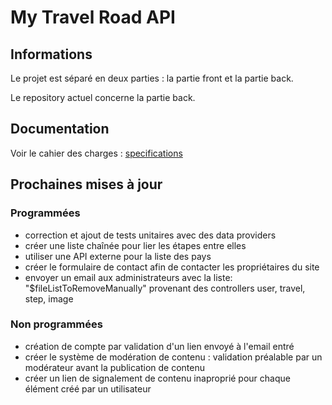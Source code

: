 # My Travel Road API

## Informations

Le projet est séparé en deux parties : la partie front et la partie back.

Le repository actuel concerne la partie back.

## Documentation

Voir le cahier des charges : [specifications](./docs/specifications.md)

## Prochaines mises à jour

### Programmées

- correction et ajout de tests unitaires avec des data providers
- créer une liste chaînée pour lier les étapes entre elles
- utiliser une API externe pour la liste des pays
- créer le formulaire de contact afin de contacter les propriétaires du site
- envoyer un email aux administrateurs avec la liste: "$fileListToRemoveManually" provenant des controllers user, travel, step, image

### Non programmées

- création de compte par validation d'un lien envoyé à l'email entré
- créer le système de modération de contenu : validation préalable par un modérateur avant la publication de contenu
- créer un lien de signalement de contenu inaproprié pour chaque élément créé par un utilisateur
